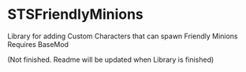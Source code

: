 # STSFriendlyMinions
Library for adding Custom Characters that can spawn Friendly Minions
Requires BaseMod

(Not finished. Readme will be updated when Library is finished)

